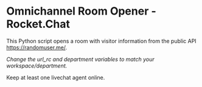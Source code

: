 # Omnichannel Room Opener - Rocket.Chat

This Python script opens a room with visitor information from the public API https://randomuser.me/.

*Change the url_rc and department variables to match your workspace/department.*

Keep at least one livechat agent online.

